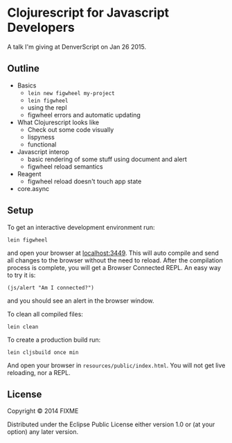 # Clojurescript for Javascript Developers

A talk I'm giving at DenverScript on Jan 26 2015.

## Outline

- Basics
    - `lein new figwheel my-project`
    - `lein figwheel`
    - using the repl
    - figwheel errors and automatic updating
- What Clojurescript looks like
    - Check out some code visually
    - lispyness
    - functional
- Javascript interop
    - basic rendering of some stuff using document and alert
    - figwheel reload semantics
- Reagent
    - figwheel reload doesn't touch app state
- core.async

## Setup

To get an interactive development environment run:

    lein figwheel

and open your browser at [localhost:3449](http://localhost:3449/).
This will auto compile and send all changes to the browser without the
need to reload. After the compilation process is complete, you will
get a Browser Connected REPL. An easy way to try it is:

    (js/alert "Am I connected?")

and you should see an alert in the browser window.

To clean all compiled files:

    lein clean

To create a production build run:

    lein cljsbuild once min

And open your browser in `resources/public/index.html`. You will not
get live reloading, nor a REPL.

## License

Copyright © 2014 FIXME

Distributed under the Eclipse Public License either version 1.0 or (at your option) any later version.
